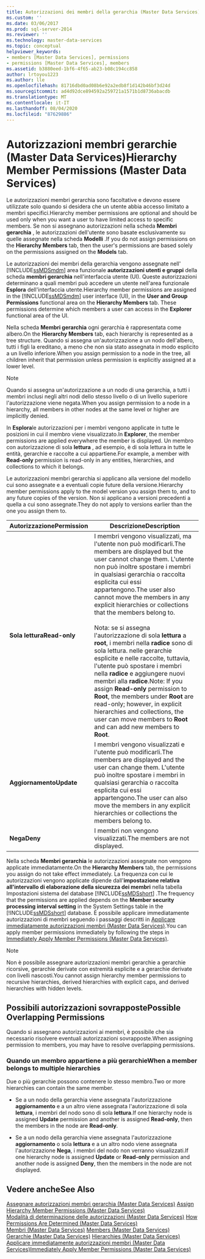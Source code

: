 ```yaml
---
title: Autorizzazioni dei membri della gerarchia (Master Data Services) | Microsoft Docs
ms.custom: ''
ms.date: 03/06/2017
ms.prod: sql-server-2014
ms.reviewer: ''
ms.technology: master-data-services
ms.topic: conceptual
helpviewer_keywords:
- members [Master Data Services], permissions
- permissions [Master Data Services], members
ms.assetid: b3880eed-1bf6-4f65-ab23-b08c194cc858
author: lrtoyou1223
ms.author: lle
ms.openlocfilehash: 81716dbd0ad08b6e92a2edb8f1d142b46bf3d24d
ms.sourcegitcommit: ad4d92dce894592a259721a1571b1d8736abacdb
ms.translationtype: MT
ms.contentlocale: it-IT
ms.lasthandoff: 08/04/2020
ms.locfileid: "87629886"
---
```

# <a name="hierarchy-member-permissions-master-data-services"></a><span data-ttu-id="a84f0-102">Autorizzazioni membri gerarchie (Master Data Services)</span><span class="sxs-lookup"><span data-stu-id="a84f0-102">Hierarchy Member Permissions (Master Data Services)</span></span>
  <span data-ttu-id="a84f0-103">Le autorizzazioni membri gerarchia sono facoltative e devono essere utilizzate solo quando si desidera che un utente abbia accesso limitato a membri specifici.</span><span class="sxs-lookup"><span data-stu-id="a84f0-103">Hierarchy member permissions are optional and should be used only when you want a user to have limited access to specific members.</span></span> <span data-ttu-id="a84f0-104">Se non si assegnano autorizzazioni nella scheda **Membri gerarchia** , le autorizzazioni dell'utente sono basate esclusivamente su quelle assegnate nella scheda **Modelli** .</span><span class="sxs-lookup"><span data-stu-id="a84f0-104">If you do not assign permissions on the **Hierarchy Members** tab, then the user's permissions are based solely on the permissions assigned on the **Models** tab.</span></span>  
  
 <span data-ttu-id="a84f0-105">Le autorizzazioni dei membri della gerarchia vengono assegnate nell' [!INCLUDE[ssMDSmdm](../includes/ssmdsmdm-md.md)] area funzionale **autorizzazioni utenti e gruppi** della scheda **membri gerarchia** nell'interfaccia utente (UI). Queste autorizzazioni determinano a quali membri può accedere un utente nell'area funzionale **Esplora** dell'interfaccia utente.</span><span class="sxs-lookup"><span data-stu-id="a84f0-105">Hierarchy member permissions are assigned in the [!INCLUDE[ssMDSmdm](../includes/ssmdsmdm-md.md)] user interface (UI), in the **User and Group Permissions** functional area on the **Hierarchy Members** tab. These permissions determine which members a user can access in the **Explorer** functional area of the UI.</span></span>  
  
 <span data-ttu-id="a84f0-106">Nella scheda **Membri gerarchia** ogni gerarchia è rappresentata come albero.</span><span class="sxs-lookup"><span data-stu-id="a84f0-106">On the **Hierarchy Members** tab, each hierarchy is represented as a tree structure.</span></span> <span data-ttu-id="a84f0-107">Quando si assegna un'autorizzazione a un nodo dell'albero, tutti i figli la ereditano, a meno che non sia stato assegnata in modo esplicito a un livello inferiore.</span><span class="sxs-lookup"><span data-stu-id="a84f0-107">When you assign permission to a node in the tree, all children inherit that permission unless permission is explicitly assigned at a lower level.</span></span>  
  
> [!NOTE]  
>  <span data-ttu-id="a84f0-108">Quando si assegna un'autorizzazione a un nodo di una gerarchia, a tutti i membri inclusi negli altri nodi dello stesso livello o di un livello superiore l'autorizzazione viene negata.</span><span class="sxs-lookup"><span data-stu-id="a84f0-108">When you assign permission to a node in a hierarchy, all members in other nodes at the same level or higher are implicitly denied.</span></span>  
  
 <span data-ttu-id="a84f0-109">In **Esplora**le autorizzazioni per i membri vengono applicate in tutte le posizioni in cui il membro viene visualizzato.</span><span class="sxs-lookup"><span data-stu-id="a84f0-109">In **Explorer**, the member permissions are applied everywhere the member is displayed.</span></span> <span data-ttu-id="a84f0-110">Un membro con autorizzazione di sola **lettura** , ad esempio, è di sola lettura in tutte le entità, gerarchie e raccolte a cui appartiene.</span><span class="sxs-lookup"><span data-stu-id="a84f0-110">For example, a member with **Read-only** permission is read-only in any entities, hierarchies, and collections to which it belongs.</span></span>  
  
 <span data-ttu-id="a84f0-111">Le autorizzazioni membri gerarchia si applicano alla versione del modello cui sono assegnate e a eventuali copie future della versione.</span><span class="sxs-lookup"><span data-stu-id="a84f0-111">Hierarchy member permissions apply to the model version you assign them to, and to any future copies of the version.</span></span> <span data-ttu-id="a84f0-112">Non si applicano a versioni precedenti a quella a cui sono assegnate.</span><span class="sxs-lookup"><span data-stu-id="a84f0-112">They do not apply to versions earlier than the one you assign them to.</span></span>  
  
|<span data-ttu-id="a84f0-113">Autorizzazione</span><span class="sxs-lookup"><span data-stu-id="a84f0-113">Permission</span></span>|<span data-ttu-id="a84f0-114">Descrizione</span><span class="sxs-lookup"><span data-stu-id="a84f0-114">Description</span></span>|  
|----------------|-----------------|  
|<span data-ttu-id="a84f0-115">**Sola lettura**</span><span class="sxs-lookup"><span data-stu-id="a84f0-115">**Read-only**</span></span>|<span data-ttu-id="a84f0-116">I membri vengono visualizzati, ma l'utente non può modificarli.</span><span class="sxs-lookup"><span data-stu-id="a84f0-116">The members are displayed but the user cannot change them.</span></span> <span data-ttu-id="a84f0-117">L'utente non può inoltre spostare i membri in qualsiasi gerarchia o raccolta esplicita cui essi appartengono.</span><span class="sxs-lookup"><span data-stu-id="a84f0-117">The user also cannot move the members in any explicit hierarchies or collections that the members belong to.</span></span><br /><br /> <span data-ttu-id="a84f0-118">Nota: se si assegna l'autorizzazione di sola **lettura** a **root**, i membri nella **radice** sono di sola lettura. nelle gerarchie esplicite e nelle raccolte, tuttavia, l'utente può spostare i membri nella **radice** e aggiungere nuovi membri alla **radice**.</span><span class="sxs-lookup"><span data-stu-id="a84f0-118">Note: If you assign **Read-only** permission to **Root**, the members under **Root** are read-only; however, in explicit hierarchies and collections, the user can move members to **Root** and can add new members to **Root**.</span></span>|  
|<span data-ttu-id="a84f0-119">**Aggiornamento**</span><span class="sxs-lookup"><span data-stu-id="a84f0-119">**Update**</span></span>|<span data-ttu-id="a84f0-120">I membri vengono visualizzati e l'utente può modificarli.</span><span class="sxs-lookup"><span data-stu-id="a84f0-120">The members are displayed and the user can change them.</span></span> <span data-ttu-id="a84f0-121">L'utente può inoltre spostare i membri in qualsiasi gerarchia o raccolta esplicita cui essi appartengono.</span><span class="sxs-lookup"><span data-stu-id="a84f0-121">The user can also move the members in any explicit hierarchies or collections the members belong to.</span></span>|  
|<span data-ttu-id="a84f0-122">**Nega**</span><span class="sxs-lookup"><span data-stu-id="a84f0-122">**Deny**</span></span>|<span data-ttu-id="a84f0-123">I membri non vengono visualizzati.</span><span class="sxs-lookup"><span data-stu-id="a84f0-123">The members are not displayed.</span></span>|  
  
 <span data-ttu-id="a84f0-124">Nella scheda **Membri gerarchia** le autorizzazioni assegnate non vengono applicate immediatamente.</span><span class="sxs-lookup"><span data-stu-id="a84f0-124">On the **Hierarchy Members** tab, the permissions you assign do not take effect immediately.</span></span> <span data-ttu-id="a84f0-125">La frequenza con cui le autorizzazioni vengono applicate dipende dall'**impostazione relativa all'intervallo di elaborazione della sicurezza dei membri** nella tabella Impostazioni sistema del database [!INCLUDE[ssMDSshort](../includes/ssmdsshort-md.md)] .</span><span class="sxs-lookup"><span data-stu-id="a84f0-125">The frequency that the permissions are applied depends on the **Member security processing interval setting** in the System Settings table in the [!INCLUDE[ssMDSshort](../includes/ssmdsshort-md.md)] database.</span></span> <span data-ttu-id="a84f0-126">È possibile applicare immediatamente autorizzazioni di membri seguendo i passaggi descritti in [Applicare immediatamente autorizzazioni membri &#40;Master Data Services&#41;](immediately-apply-member-permissions-master-data-services.md).</span><span class="sxs-lookup"><span data-stu-id="a84f0-126">You can apply member permissions immediately by following the steps in [Immediately Apply Member Permissions &#40;Master Data Services&#41;](immediately-apply-member-permissions-master-data-services.md).</span></span>  
  
> [!NOTE]  
>  <span data-ttu-id="a84f0-127">Non è possibile assegnare autorizzazioni membri gerarchie a gerarchie ricorsive, gerarchie derivate con estremità esplicite e a gerarchie derivate con livelli nascosti.</span><span class="sxs-lookup"><span data-stu-id="a84f0-127">You cannot assign hierarchy member permissions to recursive hierarchies, derived hierarchies with explicit caps, and derived hierarchies with hidden levels.</span></span>  
  
## <a name="possible-overlapping-permissions"></a><span data-ttu-id="a84f0-128">Possibili autorizzazioni sovrapposte</span><span class="sxs-lookup"><span data-stu-id="a84f0-128">Possible Overlapping Permissions</span></span>  
 <span data-ttu-id="a84f0-129">Quando si assegnano autorizzazioni ai membri, è possibile che sia necessario risolvere eventuali autorizzazioni sovrapposte.</span><span class="sxs-lookup"><span data-stu-id="a84f0-129">When assigning permission to members, you may have to resolve overlapping permissions.</span></span>  
  
### <a name="when-a-member-belongs-to-multiple-hierarchies"></a><span data-ttu-id="a84f0-130">Quando un membro appartiene a più gerarchie</span><span class="sxs-lookup"><span data-stu-id="a84f0-130">When a member belongs to multiple hierarchies</span></span>  
 <span data-ttu-id="a84f0-131">Due o più gerarchie possono contenere lo stesso membro.</span><span class="sxs-lookup"><span data-stu-id="a84f0-131">Two or more hierarchies can contain the same member.</span></span>  
  
-   <span data-ttu-id="a84f0-132">Se a un nodo della gerarchia viene assegnata l'autorizzazione **aggiornamento** e a un altro viene assegnata l'autorizzazione di sola **lettura**, i membri del nodo sono di sola **lettura**.</span><span class="sxs-lookup"><span data-stu-id="a84f0-132">If one hierarchy node is assigned **Update** permission and another is assigned **Read-only**, then the members in the node are **Read-only**.</span></span>  
  
-   <span data-ttu-id="a84f0-133">Se a un nodo della gerarchia viene assegnata l'autorizzazione **aggiornamento** o sola **lettura** e a un altro nodo viene assegnata l'autorizzazione **Nega**, i membri del nodo non verranno visualizzati.</span><span class="sxs-lookup"><span data-stu-id="a84f0-133">If one hierarchy node is assigned **Update** or **Read-only** permission and another node is assigned **Deny**, then the members in the node are not displayed.</span></span>  
  
## <a name="see-also"></a><span data-ttu-id="a84f0-134">Vedere anche</span><span class="sxs-lookup"><span data-stu-id="a84f0-134">See Also</span></span>  
 <span data-ttu-id="a84f0-135">[Assegnare autorizzazioni membri gerarchia &#40;Master Data Services&#41;](../../2014/master-data-services/assign-hierarchy-member-permissions-master-data-services.md) </span><span class="sxs-lookup"><span data-stu-id="a84f0-135">[Assign Hierarchy Member Permissions &#40;Master Data Services&#41;](../../2014/master-data-services/assign-hierarchy-member-permissions-master-data-services.md) </span></span>  
 <span data-ttu-id="a84f0-136">[Modalità di determinazione delle autorizzazioni &#40;Master Data Services&#41;](../../2014/master-data-services/how-permissions-are-determined-master-data-services.md) </span><span class="sxs-lookup"><span data-stu-id="a84f0-136">[How Permissions Are Determined &#40;Master Data Services&#41;](../../2014/master-data-services/how-permissions-are-determined-master-data-services.md) </span></span>  
 <span data-ttu-id="a84f0-137">[Membri &#40;Master Data Services&#41;](../../2014/master-data-services/members-master-data-services.md) </span><span class="sxs-lookup"><span data-stu-id="a84f0-137">[Members &#40;Master Data Services&#41;](../../2014/master-data-services/members-master-data-services.md) </span></span>  
 <span data-ttu-id="a84f0-138">[Gerarchie &#40;Master Data Services&#41;](../../2014/master-data-services/hierarchies-master-data-services.md) </span><span class="sxs-lookup"><span data-stu-id="a84f0-138">[Hierarchies &#40;Master Data Services&#41;](../../2014/master-data-services/hierarchies-master-data-services.md) </span></span>  
 [<span data-ttu-id="a84f0-139">Applicare immediatamente autorizzazioni membri &#40;Master Data Services&#41;</span><span class="sxs-lookup"><span data-stu-id="a84f0-139">Immediately Apply Member Permissions &#40;Master Data Services&#41;</span></span>](immediately-apply-member-permissions-master-data-services.md)  
  
  
